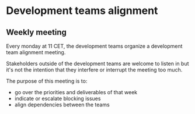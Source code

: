 # Development teams alignment

## Weekly meeting

Every monday at 11 CET, the development teams organize a development team alignment meeting.

Stakeholders  outside of the development teams are welcome to listen in but it's not the intention that they interfere or interrupt the meeting too much.

The purpose of this meeting is to:

- go over the priorities and deliverables of that week
- indicate or escalate blocking issues
- align dependencies between the teams
